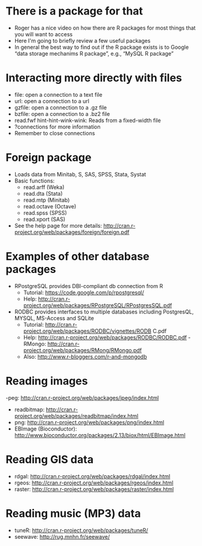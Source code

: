 # There is a package for that
- Roger has a nice video on how there are R packages for most things that you will want to access
- Here I'm going to briefly review a few useful packages
- In general the best way to find out if the R package exists is to Google “data storage mechanims R package”, e.g., “MySQL R package”

# Interacting more directly with files
- file: open a connection to a text file
- url: open a connection to a url
- gzfile: open a connection to a .gz file
- bzfile: open a connection to a .bz2 file
- read.fwf hint-hint-wink-wink: Reads from a fixed-width file
- ?connections for more information
- Remember to close connections

# Foreign package
- Loads data from Minitab, S, SAS, SPSS, Stata, Systat
- Basic functions:
  - read.arff (Weka)
  - read.dta (Stata)
  - read.mtp (Minitab)
  - read.octave (Octave)
  - read.spss (SPSS)
  - read.xport (SAS)
- See the help page for more details: http://cran.r-project.org/web/packages/foreign/foreign.pdf

# Examples of other database packages
- RPostgreSQL provides DBI-compliant db connection from R
  - Tutorial: https://code.google.com/p/rpostgresql/
  - Help: http://cran.r-project.org/web/packages/RPostgreSQL/RPostgresSQL.pdf
- RODBC provides interfaces to multiple databases including PostgresQL, MYSQL, MS-Access and SQLite
  - Tutorial: http://cran.r-project.org/web/packages/RODBC/vignettes/RODB C.pdf
  - Help: http://cran.r-project.org/web/packages/RODBC/RODBC.pdf
-RMongo: http://cran.r-project.org/web/packages/RMong/RMongo.pdf
  - Also: http://www.r-bloggers.com/r-and-mongodb

# Reading images
-peg: http://cran.r-project.org/web/packages/jpeg/index.html
- readbitmap: http://cran.r-project.org/web/packages/readbitmap/index.html
- png: http://cran.r-project.org/web/packages/png/index.html
- EBImage (Bioconductor): http://www.bioconductor.org/packages/2.13/biox/html/EBImage.html

# Reading GIS data
- rdgal: http://cran.r-project.org/web/packages/rdgal/index.html
- rgeos: http://cran.r-project.org/web/packages/rgeos/index.html
- raster: http://cran.r-project.org/web/packages/raster/index.html

# Reading music (MP3) data
- tuneR: http://cran.r-project.org/web/packages/tuneR/
- seewave: http://rug.mnhn.fr/seewave/
